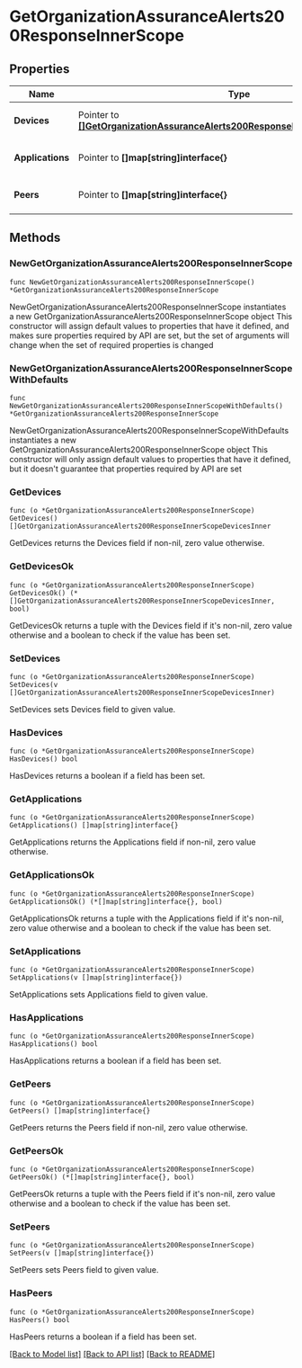 # GetOrganizationAssuranceAlerts200ResponseInnerScope

## Properties

Name | Type | Description | Notes
------------ | ------------- | ------------- | -------------
**Devices** | Pointer to [**[]GetOrganizationAssuranceAlerts200ResponseInnerScopeDevicesInner**](GetOrganizationAssuranceAlerts200ResponseInnerScopeDevicesInner.md) | Description of affected devices | [optional] 
**Applications** | Pointer to **[]map[string]interface{}** | Applications affected by the alert | [optional] 
**Peers** | Pointer to **[]map[string]interface{}** | Peers affected by the alert | [optional] 

## Methods

### NewGetOrganizationAssuranceAlerts200ResponseInnerScope

`func NewGetOrganizationAssuranceAlerts200ResponseInnerScope() *GetOrganizationAssuranceAlerts200ResponseInnerScope`

NewGetOrganizationAssuranceAlerts200ResponseInnerScope instantiates a new GetOrganizationAssuranceAlerts200ResponseInnerScope object
This constructor will assign default values to properties that have it defined,
and makes sure properties required by API are set, but the set of arguments
will change when the set of required properties is changed

### NewGetOrganizationAssuranceAlerts200ResponseInnerScopeWithDefaults

`func NewGetOrganizationAssuranceAlerts200ResponseInnerScopeWithDefaults() *GetOrganizationAssuranceAlerts200ResponseInnerScope`

NewGetOrganizationAssuranceAlerts200ResponseInnerScopeWithDefaults instantiates a new GetOrganizationAssuranceAlerts200ResponseInnerScope object
This constructor will only assign default values to properties that have it defined,
but it doesn't guarantee that properties required by API are set

### GetDevices

`func (o *GetOrganizationAssuranceAlerts200ResponseInnerScope) GetDevices() []GetOrganizationAssuranceAlerts200ResponseInnerScopeDevicesInner`

GetDevices returns the Devices field if non-nil, zero value otherwise.

### GetDevicesOk

`func (o *GetOrganizationAssuranceAlerts200ResponseInnerScope) GetDevicesOk() (*[]GetOrganizationAssuranceAlerts200ResponseInnerScopeDevicesInner, bool)`

GetDevicesOk returns a tuple with the Devices field if it's non-nil, zero value otherwise
and a boolean to check if the value has been set.

### SetDevices

`func (o *GetOrganizationAssuranceAlerts200ResponseInnerScope) SetDevices(v []GetOrganizationAssuranceAlerts200ResponseInnerScopeDevicesInner)`

SetDevices sets Devices field to given value.

### HasDevices

`func (o *GetOrganizationAssuranceAlerts200ResponseInnerScope) HasDevices() bool`

HasDevices returns a boolean if a field has been set.

### GetApplications

`func (o *GetOrganizationAssuranceAlerts200ResponseInnerScope) GetApplications() []map[string]interface{}`

GetApplications returns the Applications field if non-nil, zero value otherwise.

### GetApplicationsOk

`func (o *GetOrganizationAssuranceAlerts200ResponseInnerScope) GetApplicationsOk() (*[]map[string]interface{}, bool)`

GetApplicationsOk returns a tuple with the Applications field if it's non-nil, zero value otherwise
and a boolean to check if the value has been set.

### SetApplications

`func (o *GetOrganizationAssuranceAlerts200ResponseInnerScope) SetApplications(v []map[string]interface{})`

SetApplications sets Applications field to given value.

### HasApplications

`func (o *GetOrganizationAssuranceAlerts200ResponseInnerScope) HasApplications() bool`

HasApplications returns a boolean if a field has been set.

### GetPeers

`func (o *GetOrganizationAssuranceAlerts200ResponseInnerScope) GetPeers() []map[string]interface{}`

GetPeers returns the Peers field if non-nil, zero value otherwise.

### GetPeersOk

`func (o *GetOrganizationAssuranceAlerts200ResponseInnerScope) GetPeersOk() (*[]map[string]interface{}, bool)`

GetPeersOk returns a tuple with the Peers field if it's non-nil, zero value otherwise
and a boolean to check if the value has been set.

### SetPeers

`func (o *GetOrganizationAssuranceAlerts200ResponseInnerScope) SetPeers(v []map[string]interface{})`

SetPeers sets Peers field to given value.

### HasPeers

`func (o *GetOrganizationAssuranceAlerts200ResponseInnerScope) HasPeers() bool`

HasPeers returns a boolean if a field has been set.


[[Back to Model list]](../README.md#documentation-for-models) [[Back to API list]](../README.md#documentation-for-api-endpoints) [[Back to README]](../README.md)


